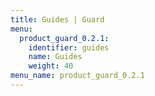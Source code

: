 ```yaml
---
title: Guides | Guard
menu:
  product_guard_0.2.1:
    identifier: guides
    name: Guides
    weight: 40
menu_name: product_guard_0.2.1
---
```

